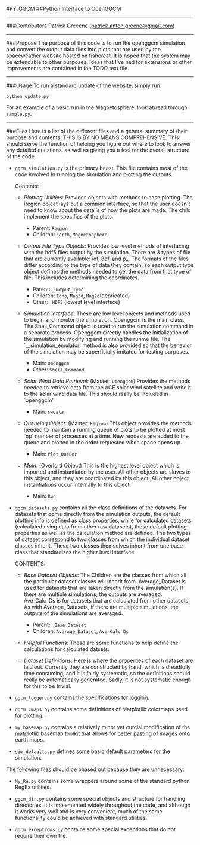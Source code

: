 #PY_GGCM
##Python Interface to OpenGGCM

--------------------------------------------------------------------------
###Contributors 
Patrick Greeene (patrick.anton.greene@gmail.com)

-------------------------------------------------------------------------------
###Prupose 
The purpose of this code is to run the openggcm simulation and convert the output data 
files into plots that are used by the spaceweather website hosted on fishercat. It is 
hoped that the system may be extendable to other purposes. Ideas that I've had for 
extensions or other improvements are contained in the TODO text file.

---------------------------------------------------------------------------------
###Usage 
To run a standard update of the website, simply run:

```
python update.py
```

For an example of a basic run in the Magnetosphere, look at/read through `sample.py`.

---------------------------------------------------------------------------------
###Files 
Here is a list of the different files and a general summary of their purpose and
contents. THIS IS BY NO MEANS COMPREHENSIVE. This should serve the function of helping
you figure out where to look to answer any detailed questions, as well as giving you a
feel for the overall structure of the code.

- `ggcm_simulation.py` is the primary beast. This file contains most of the code 
    involved in running the simulation and plotting the outputs.
    
    Contents:
    
    - *Plotting Utilities*:  Provides objects with methods to ease plotting. The Region object
            lays out a common interface, so that the user doesn't need to know about
            the details of how the plots are made. The child implement the specifics
            of the plots.
      - Parent:   `Region`
      - Children: `Earth`, `Magnetosphere`
    
    - *Output File Type Objects*: Provides low level methods of interfacing with the hdf5 files 
            output by the simulation. There are 3 types of file that are currently
            available: iof, 3df, and p<dim>_<plane>. The formats of the files differ
            according to the type of data they contain, so each output type object
            defines the methods needed to get the data from that type of file. This
            includes determining the coordinates.
      - Parent:   `_Output_Type`
      - Children: `Iono`, `Mag3d`, `Mag2d`(depricated)
      - Other:    `_HDF5` (lowest level interface) 
    
    
    - *Simulation Interface*: These are low level objects and methods used to begin and monitor
            the simulation. Openggcm is the main class. The Shell_Command object is
            used to run the simulation command in a separate process. Openggcm directly
            handles the initialization of the simulation by modifying and running the
            runme file. The `__simulation_emulator' method is also provided so that the
            behavior of the simulation may be superficially imitated for testing 
            purposes.
      - Main: `Openggcm`
      - Other: `Shell_Command`
    
    - *Solar Wind Data Retrieval*: (Master: `Openggcm`) Provides the methods needed to retrieve data from the ACE solar wind
            satellite and write it to the solar wind data file. This should really be
            included in `openggcm'.
      - Main: `swdata`
    
    - *Queueing Object*: (Master: `Region`) This object provides the methods needed to maintain a running queue
            of plots to be plotted at most `np' number of processes at a time. New
            requests are added to the queue and plotted in the order requested when 
            space opens up.
      - Main: `Plot_Queuer`
    
    - *Main*: (Overlord Object) This is the highest level object which is imported and instantiated
            by the user. All other objects are slaves to this object, and they are
            coordinated by this object. All other object instantiations occur 
            internally to this object.
      - Main: `Run`


- `ggcm_datasets.py` contains all the class definitions of the datasets. For
    datasets that come directly from the simulation outputs, the default plotting info
    is defined as class properties, while for calculated datasets (calculated using
    data from other raw datasets), these default plotting properties as well as the
    calculation method are defined. The two types of dataset correspond to two classes
    from which the individual dataset classes inherit. These two classes themselves
    inherit from one base class that standardizes the higher level interface.
    
    CONTENTS:
    
    - *Base Dataset Objects*: The Children are the classes from which all the particular dataset
            classes will inherit from. Average_Dataset is used for datasets that are 
            taken directly from the simulation(s). If there are multiple simulations,
            the outputs are averaged. Ave_Calc_Ds is for datasets that are calculated
            from other datasets. As with Average_Datasets, if there are multiple
            simulations, the outputs of the simulations are averaged.
      - Parent:   `_Base_Dataset`
      - Children: `Average_Dataset`, `Ave_Calc_Ds`
    
    - *Helpful Functions*: These are some functions to help define the calculations for
            calculated datsets.
    
    - *Dataset Definitions*: Here is where the properties of each dataset are laid out. Currently
            they are constructed by hand, which is dreadfully time consuming, and it is
            fairly systematic, so the definitions should really be automatically
            generated. Sadly, it is not systematic enough for this to be trivial.

- `ggcm_logger.py` contains the specifications for logging.

- `ggcm_cmaps.py` contains some definitions of Matplotlib colormaps used for 
    plotting.

- `my_basemap.py` contains a relatively minor yet curcial modification of the
    matplotlib basemap toolkit that allows for better pasting of images onto earth
    maps.

- `sim_defaults.py` defines some basic default parameters for the simulation.

The following files should be phased out because they are unnecessary:

- `My_Re.py` contains some wrappers around some of the standard python RegEx utilities.

- `ggcm_dir.py` contains some special objects and structure for handling
    directories. It is implemented widely throughout the code, and although it works
    very well and is very convenient, much of the same functionality could be achieved
    with standard utilities.

- `ggcm_exceptions.py` contains some special exceptions that do not require their own file.
